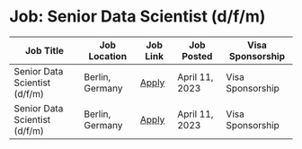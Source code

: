 # Job: Senior Data Scientist (d/f/m)

| Job Title | Job Location | Job Link | Job Posted | Visa Sponsorship |
| --- | --- | --- | --- | --- |
| Senior Data Scientist (d/f/m) | Berlin, Germany | [Apply](https://taxfix.de/en/careers/open-position/6508401002/) | April 11, 2023 | Visa Sponsorship |
| Senior Data Scientist (d/f/m) | Berlin, Germany | [Apply](https://taxfix.de/en/careers/open-position/6508401002/) | April 11, 2023 | Visa Sponsorship |
